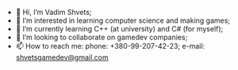 - 👋 Hi, I’m Vadim Shvets;
- 👀 I’m interested in learning computer science and making games;
- 🌱 I’m currently learning C++ (at university) and C# (for myself);
- 💞️ I’m looking to collaborate on gamedev companies;
- 📫 How to reach me: 
phone: +380-99-207-42-23;
e-mail: shvetsgamedev@gmail.com
